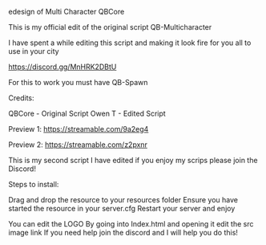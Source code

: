 edesign of Multi Character QBCore

This is my official edit of the original script QB-Multicharacter

I have spent a while editing this script and making it look fire for you all to use in your city

https://discord.gg/MnHRK2DBtU


For this to work you must have QB-Spawn

Credits:

QBCore - Original Script Owen T - Edited Script

Preview 1: https://streamable.com/9a2eg4

Preview 2: https://streamable.com/z2pxnr

This is my second script I have edited if you enjoy my scrips please join the Discord!

Steps to install:

Drag and drop the resource to your resources folder Ensure you have started the resource in your server.cfg Restart your server and enjoy

You can edit the LOGO By going into Index.html and opening it edit the src image link If you need help join the discord and I will help you do this!
